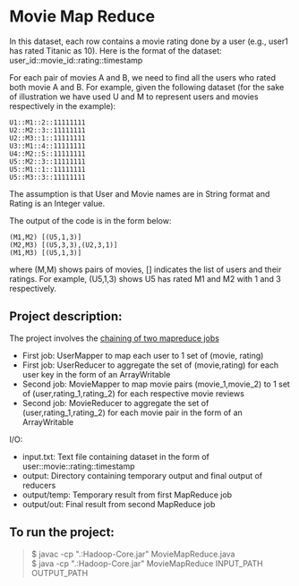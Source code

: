 # Movie Map Reduce
In this dataset, each row contains a movie rating done by a user (e.g., user1 has rated Titanic as 10). Here is the format of the dataset: user_id::movie_id::rating::timestamp

For each pair of movies A and B, we need to find all the users who rated both movie A and B. For example, given the following dataset (for the sake of illustration we have used U and M to represent users and movies respectively in the example):

```
U1::M1::2::11111111
U2::M2::3::11111111
U2::M3::1::11111111
U3::M1::4::11111111
U4::M2::5::11111111
U5::M2::3::11111111
U5::M1::1::11111111
U5::M3::3::11111111
```

The assumption is that User and Movie names are in String format and Rating is an Integer value.

The output of the code is in the form below:

```
(M1,M2) [(U5,1,3)]
(M2,M3) [(U5,3,3),(U2,3,1)]
(M1,M3) [(U5,1,3)]
```

where (M,M) shows pairs of movies, [] indicates the list of users and their ratings. For example, (U5,1,3) shows U5 has rated M1 and M2 with 1 and 3 respectively.

## Project description:
The project involves the [chaining of two mapreduce jobs](https://stackoverflow.com/questions/38111700/chaining-of-mapreduce-jobs#answer-38113499)
* First job: UserMapper to map each user to 1 set of (movie, rating)
* First job: UserReducer to aggregate the set of (movie,rating) for each user key in the form of an ArrayWritable 
* Second job: MovieMapper to map movie pairs (movie_1,movie_2) to 1 set of (user,rating_1,rating_2) for each respective movie reviews
* Second job: MovieReducer to aggregate the set of (user,rating_1,rating_2) for each movie pair in the form of an ArrayWritable

 I/O:
* input.txt: Text file containing dataset in the form of user::movie::rating::timestamp
* output: Directory containing temporary output and final output of reducers
* output/temp: Temporary result from first MapReduce job
* output/out: Final result from second MapReduce job


## To run the project:
> $ javac -cp ".:Hadoop-Core.jar" MovieMapReduce.java <br>
> $ java -cp ".:Hadoop-Core.jar" MovieMapReduce INPUT_PATH OUTPUT_PATH


